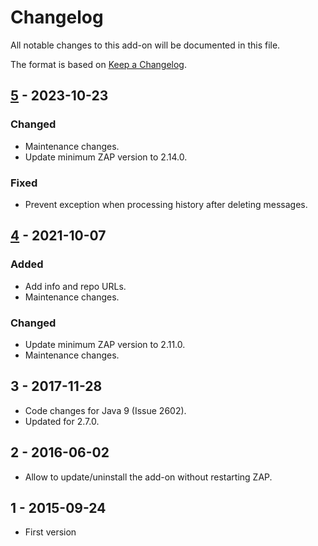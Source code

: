 # Changelog
All notable changes to this add-on will be documented in this file.

The format is based on [Keep a Changelog](https://keepachangelog.com/en/1.0.0/).

## [5] - 2023-10-23
### Changed
- Maintenance changes.
- Update minimum ZAP version to 2.14.0.

### Fixed
- Prevent exception when processing history after deleting messages.

## [4] - 2021-10-07
### Added
- Add info and repo URLs.
- Maintenance changes.

### Changed
- Update minimum ZAP version to 2.11.0.
- Maintenance changes.

## 3 - 2017-11-28

- Code changes for Java 9 (Issue 2602).
- Updated for 2.7.0.

## 2 - 2016-06-02

- Allow to update/uninstall the add-on without restarting ZAP.

## 1 - 2015-09-24

- First version

[5]: https://github.com/zaproxy/zap-extensions/releases/revisit-v5
[4]: https://github.com/zaproxy/zap-extensions/releases/revisit-v4
